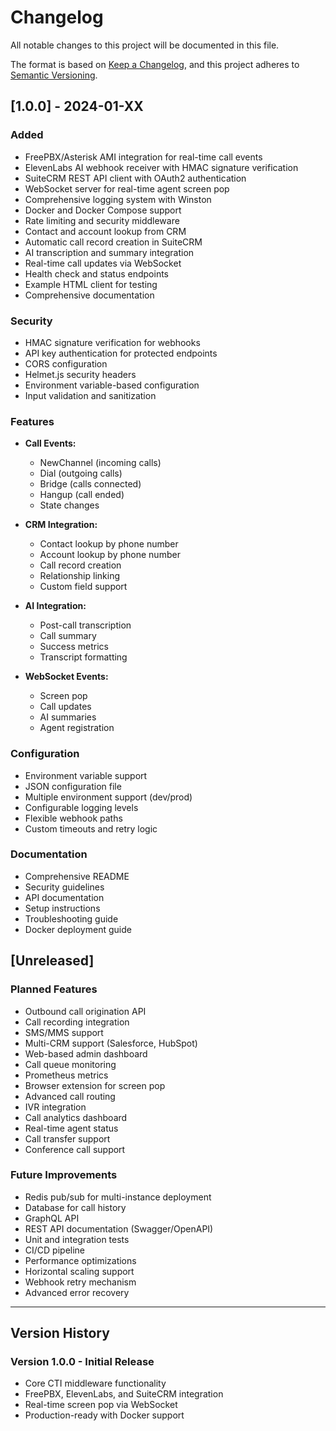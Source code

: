 # Changelog

All notable changes to this project will be documented in this file.

The format is based on [Keep a Changelog](https://keepachangelog.com/en/1.0.0/),
and this project adheres to [Semantic Versioning](https://semver.org/spec/v2.0.0.html).

## [1.0.0] - 2024-01-XX

### Added
- FreePBX/Asterisk AMI integration for real-time call events
- ElevenLabs AI webhook receiver with HMAC signature verification
- SuiteCRM REST API client with OAuth2 authentication
- WebSocket server for real-time agent screen pop
- Comprehensive logging system with Winston
- Docker and Docker Compose support
- Rate limiting and security middleware
- Contact and account lookup from CRM
- Automatic call record creation in SuiteCRM
- AI transcription and summary integration
- Real-time call updates via WebSocket
- Health check and status endpoints
- Example HTML client for testing
- Comprehensive documentation

### Security
- HMAC signature verification for webhooks
- API key authentication for protected endpoints
- CORS configuration
- Helmet.js security headers
- Environment variable-based configuration
- Input validation and sanitization

### Features
- **Call Events:**
  - NewChannel (incoming calls)
  - Dial (outgoing calls)
  - Bridge (calls connected)
  - Hangup (call ended)
  - State changes

- **CRM Integration:**
  - Contact lookup by phone number
  - Account lookup by phone number
  - Call record creation
  - Relationship linking
  - Custom field support

- **AI Integration:**
  - Post-call transcription
  - Call summary
  - Success metrics
  - Transcript formatting

- **WebSocket Events:**
  - Screen pop
  - Call updates
  - AI summaries
  - Agent registration

### Configuration
- Environment variable support
- JSON configuration file
- Multiple environment support (dev/prod)
- Configurable logging levels
- Flexible webhook paths
- Custom timeouts and retry logic

### Documentation
- Comprehensive README
- Security guidelines
- API documentation
- Setup instructions
- Troubleshooting guide
- Docker deployment guide

## [Unreleased]

### Planned Features
- Outbound call origination API
- Call recording integration
- SMS/MMS support
- Multi-CRM support (Salesforce, HubSpot)
- Web-based admin dashboard
- Call queue monitoring
- Prometheus metrics
- Browser extension for screen pop
- Advanced call routing
- IVR integration
- Call analytics dashboard
- Real-time agent status
- Call transfer support
- Conference call support

### Future Improvements
- Redis pub/sub for multi-instance deployment
- Database for call history
- GraphQL API
- REST API documentation (Swagger/OpenAPI)
- Unit and integration tests
- CI/CD pipeline
- Performance optimizations
- Horizontal scaling support
- Webhook retry mechanism
- Advanced error recovery

---

## Version History

### Version 1.0.0 - Initial Release
- Core CTI middleware functionality
- FreePBX, ElevenLabs, and SuiteCRM integration
- Real-time screen pop via WebSocket
- Production-ready with Docker support

